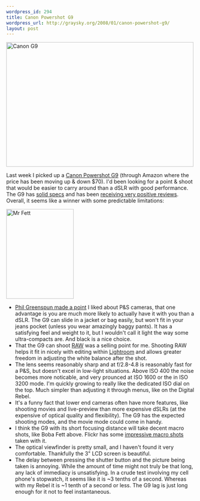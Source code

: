 ```yaml
--- 
wordpress_id: 294
title: Canon Powershot G9
wordpress_url: http://graysky.org/2008/01/canon-powershot-g9/
layout: post
---
```

<div class="flickr-frame"><a href="http://www.flickr.com/photos/downtree/2227110335/" title="Canon G9"><img src="http://farm3.static.flickr.com/2020/2227110335_4d1cd4dcca.jpg"  class="flickr-photo" width="500" height="333" alt="Canon G9" /></a>
</div>

Last week I picked up a <a href="http://www.amazon.com/dp/B000V1VG5G/ref=nosim?tag=mikechampion">Canon Powershot G9</a> (through Amazon where the price has been moving up & down $70). I'd been looking for a point & shoot that would be easier to carry around than a dSLR with good performance. The G9 has <a href="http://www.dpreview.com/news/0708/07082005canong9.asp">solid specs</a> and has been <a href="http://www.luminous-landscape.com/reviews/cameras/G9-Japan.shtml">receiving very positive reviews</a>. Overall, it seems like a winner with some predictable limitations:

<div class="flickr-frame flickr-float-right">
<a href="http://www.flickr.com/photos/downtree/2213974724/" title="Mr Fett by graysky., on Flickr"><img src="http://farm3.static.flickr.com/2066/2213974724_cf79e4d02e_m.jpg" class="flickr-photo-right" width="180" height="240" alt="Mr Fett" /></a>
</div>

<ul>
<li><a href="http://photo.net/learn/point-and-shoot-tips">Phil Greenspun made a point</a> I liked about P&S cameras, that one advantage is you are much more likely to actually have it with you than a dSLR. The G9 can slide in a jacket or bag easily, but won't fit in your jeans pocket (unless you wear amazingly baggy pants). It has a satisfying feel and weight to it, but I wouldn't call it light the way some ultra-compacts are. And black is a nice choice.

<li>That the G9 can shoot <a href="http://en.wikipedia.org/wiki/Raw_image_format">RAW</a> was a selling point for me. Shooting RAW helps it fit in nicely with editing within <a href="http://www.adobe.com/products/photoshoplightroom/">Lightroom</a> and allows greater freedom in adjusting the white balance after the shot. 

<li>The lens seems reasonably sharp and at f/2.8-4.8 is reasonably fast for a P&S, but doesn't excel in low-light situations. Above ISO 400 the noise becomes more noticable, and very prounced at ISO 1600 or the in ISO 3200 mode. I'm quickly growing to really like the dedicated ISO dial on the top. Much simpler than adjusting it through menus, like on the Digital Rebel.

<li>It's a funny fact that lower end cameras often have more features, like shooting movies and live-preview than more expensive dSLRs (at the expensive of optical quality and flexibility). The G9 has the expected shooting modes, and the movie mode could come in handy. 

<li>I think the G9 with its short focusing distance will take decent macro shots, like Boba Fett above. Flickr has some <a href="http://www.flickr.com/search/?q=macro&cm=canon%2Fpowershot_g9">impressive macro shots</a> taken with it.

<li>The optical viewfinder is pretty small, and I haven't found it very comfortable. Thankfully the 3" LCD screen is beautiful.

<li>The delay between pressing the shutter button and the picture being taken is annoying. While the amount of time might not truly be that long, any lack of immediacy is unsatisfying. In a crude test involving my cell phone's stopwatch, it seems like it is ~3 tenths of a second. Whereas with my Rebel it is ~1 tenth of a second or less. The G9 lag is just long enough for it not to feel instantaneous.

</ul>

